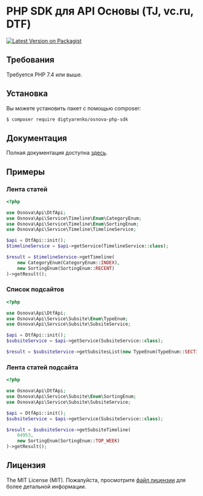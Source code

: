 # PHP SDK для API Основы (TJ, vc.ru, DTF)

[![Latest Version on Packagist][ico-version]][link-packagist]

## Требования
Требуется PHP 7.4 или выше.

## Установка

Вы можете установить пакет с помощью composer:

``` bash
$ composer require digtyarenko/osnova-php-sdk
```
## Документация

Полная документация доступна [здесь](./docs/getstarted.md).

## Примеры

### Лента статей

```php
<?php

use Osnova\Api\DtfApi;
use Osnova\Api\Service\Timeline\Enum\CategoryEnum;
use Osnova\Api\Service\Timeline\Enum\SortingEnum;
use Osnova\Api\Service\Timeline\TimelineService;

$api = DtfApi::init();
$timelineService = $api->getService(TimelineService::class);

$result = $timelineService->getTimeline(
    new CategoryEnum(CategoryEnum::INDEX),
    new SortingEnum(SortingEnum::RECENT)
)->getResult();
```

### Список подсайтов

```php
<?php

use Osnova\Api\DtfApi;
use Osnova\Api\Service\Subsite\Enum\TypeEnum;
use Osnova\Api\Service\Subsite\SubsiteService;

$api = DtfApi::init();
$subsiteService = $api->getService(SubsiteService::class);

$result = $subsiteService->getSubsitesList(new TypeEnum(TypeEnum::SECTIONS))->getResult();
```

### Лента статей подсайта

```php
<?php

use Osnova\Api\DtfApi;
use Osnova\Api\Service\Subsite\Enum\SortingEnum;
use Osnova\Api\Service\Subsite\SubsiteService;

$api = DtfApi::init();
$subsiteService = $api->getService(SubsiteService::class);

$result = $subsiteService->getSubsiteTimeline(
    64953,
    new SortingEnum(SortingEnum::TOP_WEEK)
)->getResult();
```

## Лицензия

The MIT License (MIT). Пожалуйста, просмотрите [файл лицензии](LICENSE.md) для более детальной информации.

[ico-version]: https://poser.pugx.org/digtyarenko/osnova-php-sdk/version?format=flat
[link-packagist]: https://packagist.org/packages/digtyarenko/osnova-php-sdk
